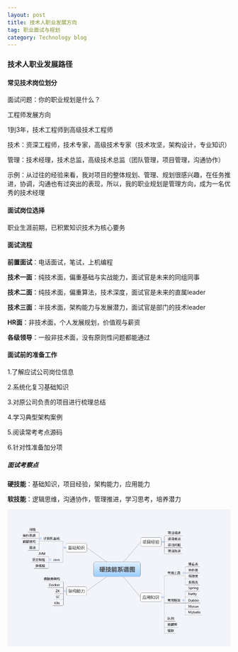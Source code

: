```yaml
---
layout: post
title: 技术人职业发展方向
tag: 职业面试与规划
category: Technology blog
---
```

### 技术人职业发展路径

#### 常见技术岗位划分

面试问题：你的职业规划是什么？

工程师发展方向

1到3年，技术工程师到高级技术工程师

技术：资深工程师，技术专家，高级技术专家（技术攻坚，架构设计，专业知识）

管理：技术经理，技术总监，高级技术总监（团队管理，项目管理，沟通协作）

示例：从过往的经验来看，我对项目的整体规划、管理、规划很感兴趣，在任务推进，协调，沟通也有过突出的表现，所以，我的职业规划是管理方向，成为一名优秀的技术经理

#### 面试岗位选择

职业生涯前期，已积累知识技术为核心要务

#### 面试流程

**前置面试**：电话面试，笔试，上机编程

**技术一面**：纯技术面，偏重基础与实战能力，面试官是未来的同组同事

**技术二面**：纯技术面，偏重算法，技术深度，面试官是未来的直属leader

**技术三面**：半技术面，架构能力与发展潜力，面试官是部门的技术leader

**HR面**：非技术面，个人发展规划，价值观与薪资

**各级领导**：一般非技术面，没有原则性问题都能通过

#### 面试前的准备工作

1.了解应试公司岗位信息

2.系统化复习基础知识

3.对原公司负责的项目进行梳理总结

4.学习典型架构案例

5.阅读常考考点源码

6.针对性准备加分项

##### 面试考察点

**硬技能**：基础知识，项目经验，架构能力，应用能力

**软技能**：逻辑思维，沟通协作，管理推进，学习思考，培养潜力

![capture_20200403105156369](\image\2020-04-03\capture_20200403105156369.png)